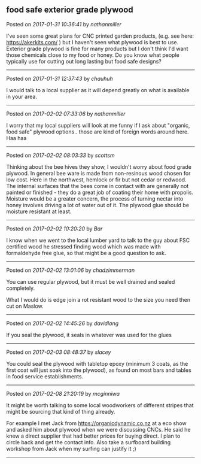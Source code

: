 ## food safe exterior grade plywood
Posted on *2017-01-31 10:36:41* by *nathanmiller*

I've seen some great plans for CNC printed garden products, (e.g. see here: https://akerkits.com/ ) but I haven't seen what plywood is best to use. Exterior grade plywood is fine for many products but I don't think I'd want those chemicals close to my food or honey. Do you know what people typically use for cutting out long lasting but food safe designs?

---

Posted on *2017-01-31 12:37:43* by *chauhuh*

I would talk to a local supplier as it will depend greatly on what is available in your area.

---

Posted on *2017-02-02 07:33:06* by *nathanmiller*

I worry that my local suppliers will look at me funny if I ask about "organic, food safe" plywood options.. those are kind of foreign words around here. Haa haa

---

Posted on *2017-02-02 08:03:33* by *scottsm*

Thinking about the bee hives they show, I wouldn't worry about food grade plywood. In general bee ware is made from non-resinous wood chosen for low cost. Here in the northwest, hemlock or fir but not cedar or redwood. The internal surfaces that the bees come in contact with are generally not painted or finished - they do a great job of coating their home with propolis. 
Moisture would be a greater concern, the process of turning nectar into honey involves driving a lot of water out of it. The plywood glue should be moisture resistant at least.

---

Posted on *2017-02-02 10:20:20* by *Bar*

I know when we went to the local lumber yard to talk to the guy about FSC certified wood he stressed finding wood which was made with formaldehyde free glue, so that might be a good question to ask.

---

Posted on *2017-02-02 13:01:06* by *chadzimmerman*

You can use regular plywood, but it must be well drained and sealed completely. 

What I would do is edge join a rot resistant wood to the size you need then cut on Maslow.

---

Posted on *2017-02-02 14:45:26* by *davidlang*

If you seal the plywood, it seals in whatever was used for the glues

---

Posted on *2017-02-03 08:48:37* by *slacey*

You could seal the plywood with tabletop epoxy (minimum 3 coats, as the first coat will just soak into the plywood), as found on most bars and tables in food service establishments.

---

Posted on *2017-02-08 21:20:19* by *mcginniwa*

It might be worth talking to some local woodworkers of different stripes that might be sourcing that kind of thing already.

For example I met Jack from https://organicdynamic.co.nz at a eco show and asked him about plywood when we were discussing CNCs. He said he knew a direct supplier that had better prices for buying direct. I plan to circle back and get the contact info. Also take a surfboard building workshop from Jack when my surfing can justify it ;)

---

